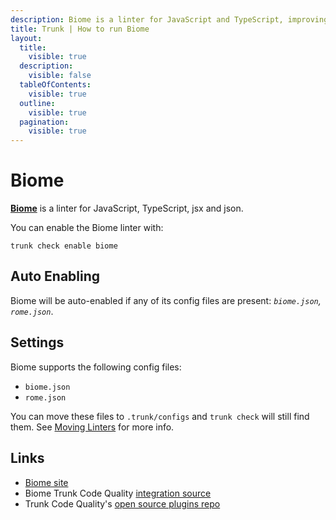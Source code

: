 ```yaml
---
description: Biome is a linter for JavaScript and TypeScript, improving code quality by automatically fixing issues, enforcing standards, and ensuring consistency.
title: Trunk | How to run Biome
layout:
  title:
    visible: true
  description:
    visible: false
  tableOfContents:
    visible: true
  outline:
    visible: true
  pagination:
    visible: true
---
```


# Biome

[**Biome**](https://biomejs.dev/) is a linter for JavaScript, TypeScript, jsx and json.

You can enable the Biome linter with:

```shell
trunk check enable biome
```

## Auto Enabling

Biome will be auto-enabled if any of its config files are present: *`biome.json`, `rome.json`*.

## Settings

Biome supports the following config files:
* `biome.json`
* `rome.json`

You can move these files to `.trunk/configs` and `trunk check` will still find them. See [Moving Linters](../configure-linters.md#moving-linters) for more info.




## Links

- [Biome site](https://biomejs.dev/)
- Biome Trunk Code Quality [integration source](https://github.com/trunk-io/plugins/tree/main/linters/biome)
- Trunk Code Quality's [open source plugins repo](https://github.com/trunk-io/plugins/tree/main)
